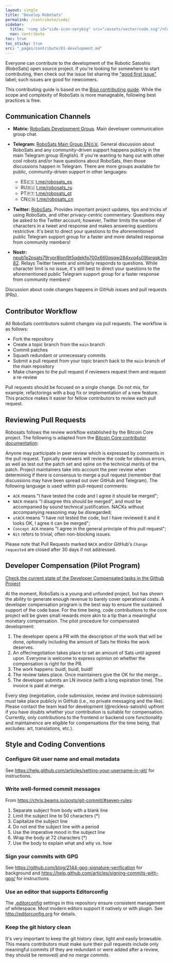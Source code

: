 ```yaml
---
layout: single
title: "Develop RoboSats"
permalink: /contribute/code/
sidebar:
  title: '<img id="side-icon-verybig" src="/assets/vector/code.svg"/>Code'
  nav: contribute
toc: true
toc_sticky: true
src: "_pages/contribute/01-development.md"
---
```


Everyone can contribute to the development of the Robotic Satoshis (RoboSats) open source project. If you're looking for somewhere to start contributing, then check out the issue list sharing the ["good first issue"](https://github.com/RoboSats/robosats/issues?q=is%3Aopen+is%3Aissue+label%3A"good+first+issue") label; such issues are good for newcomers.


This contributing guide is based on the [Bisq contributing guide](https://github.com/bisq-network/bisq/blob/master/CONTRIBUTING.md). While the scope and complexity of RoboSats is more manageable, following best practices is free.

## Communication Channels

- **Matrix:** [RoboSats Development Group](https://matrix.to/#/#robosats:matrix.org). Main developer communication group chat.

- **Telegram:** [RoboSats Main Group EN🇬🇧](https://t.me/robosats). General discussion about RoboSats and any community-driven support happens publicly in the main Telegram group (English). If you're wanting to hang out with other cool robots and/or have questions about RoboSats, then those discussions happen in Telegram. There are more groups available for public, community-driven support in other languages:
  - ES🇪🇸 [t.me/robosats_es](https://t.me/robosats_es)
  - RU🇷🇺 [t.me/robosats_ru](https://t.me/robosats_ru)
  - PT🇵🇹 [t.me/robosats_pt](https://t.me/robosats_pt)
  - CN🇨🇳 [t.me/robosats_cn](https://t.me/robosats_cn)

- **Twitter:** [RoboSats](https://twitter.com/RoboSats). Provides important project updates, tips and tricks of using RoboSats, and other privacy-centric commentary. Questions may be asked to the Twitter account; however, Twitter limits the number of characters in a tweet and response and makes answering questions restrictive. It's best to direct your questions to the aforementioned public Telegram support group for a faster and more detailed response from community members!

- **Nostr:** [npub1p2psats79rypr8lpnl9t5qdekfp700x660qsgw284xvq4s09lqrqqk3m82](https://snort.social/p/npub1p2psats79rypr8lpnl9t5qdekfp700x660qsgw284xvq4s09lqrqqk3m82). Relays Twitter tweets and similarly responds to questions. While character limit is no issue, it's still best to direct your questions to the aforementioned public Telegram support group for a faster response from community members!

Discussion about code changes happens in GitHub issues and pull requests (PRs). 

## Contributor Workflow

All RoboSats contributors submit changes via pull requests. The workflow is as follows:
 - Fork the repository
 - Create a topic branch from the `main` branch
 - Commit patches
 - Squash redundant or unnecessary commits
 - Submit a pull request from your topic branch back to the `main` branch of the main repository
 - Make changes to the pull request if reviewers request them and request a re-review

Pull requests should be focused on a single change. Do not mix, for example, refactorings with a bug fix or implementation of a new feature. This practice makes it easier for fellow contributors to review each pull request.

## Reviewing Pull Requests

Robosats follows the review workflow established by the Bitcoin Core project. The following is adapted from the [Bitcoin Core contributor documentation](https://github.com/bitcoin/bitcoin/blob/master/CONTRIBUTING.md#peer-review):

Anyone may participate in peer review which is expressed by comments in the pull request. Typically reviewers will review the code for obvious errors, as well as test out the patch set and opine on the technical merits of the patch. Project maintainers take into account the peer review when determining if there is consensus to merge a pull request (remember that discussions may have been spread out over GitHub and Telegram). The following language is used within pull-request comments:

 - `ACK` means "I have tested the code and I agree it should be merged";
 - `NACK` means "I disagree this should be merged", and must be accompanied by sound technical justification. NACKs without accompanying reasoning may be disregarded;
 - `utACK` means "I have not tested the code, but I have reviewed it and it looks OK, I agree it can be merged";
 - `Concept ACK` means "I agree in the general principle of this pull request";
 - `Nit` refers to trivial, often non-blocking issues.

Please note that Pull Requests marked `NACK` and/or GitHub's `Change requested` are closed after 30 days if not addressed.

## Developer Compensation (Pilot Program)

[Check the current state of the Developer Compensated tasks in the Github Project](https://github.com/users/Reckless-Satoshi/projects/2/views/5)

At the moment, RoboSats is a young and unfunded project, but has shown the ability to generate enough revenue to barely cover operational costs. A developer compensation program is the best way to ensure the sustained support of the code base. For the time being, code contributions to the core project will be given small rewards more akin to a tip than a meaningful monetary compensation. The pilot procedure for compensated development:

1. The developer opens a PR with the description of the work that will be done, optionally including the amount of Sats he thinks the work deserves.
2. An offer/negotiation takes place to set an amount of Sats until agreed upon. Everyone is welcome to express opinion on whether the compensation is right for the PR.
3. The work happens: buidl, buidl, buidl!
4. The review takes place. Once maintainers give the OK for the merge...
5. The developer submits an LN invoice (with a long expiration time). The invoice is paid at merge.

Every step (negotiation, code submission, review and invoice submission) must take place publicly in GitHub (i.e., no private messaging and the like). Please contact the team lead for development (@reckless-satoshi) upfront if you have doubts whether your contribution is suitable for compensation. Currently, only contributions to the frontend or backend core functionality and maintainence are eligible for compensations (for the time being, that excludes: art, translations, etc.).

## Style and Coding Conventions

### Configure Git user name and email metadata

See https://help.github.com/articles/setting-your-username-in-git/ for instructions.

### Write well-formed commit messages

From https://chris.beams.io/posts/git-commit/#seven-rules:

 1. Separate subject from body with a blank line
 2. Limit the subject line to 50 characters (*)
 3. Capitalize the subject line
 4. Do not end the subject line with a period
 5. Use the imperative mood in the subject line
 6. Wrap the body at 72 characters (*)
 7. Use the body to explain what and why vs. how

### Sign your commits with GPG

See https://github.com/blog/2144-gpg-signature-verification for background and
https://help.github.com/articles/signing-commits-with-gpg/ for instructions.

### Use an editor that supports Editorconfig

The [.editorconfig](.editorconfig) settings in this repository ensure consistent management of whitespace. Most modern editors support it natively or with plugin. See http://editorconfig.org for details.

### Keep the git history clean

It's very important to keep the git history clear, light and easily browsable. This means contributors must make sure their pull requests include only meaningful commits (if they are redundant or were added after a review, they should be removed) and _no merge commits_.
